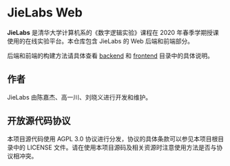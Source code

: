 # JieLabs Web

**JieLabs** 是清华大学计算机系的《数字逻辑实验》课程在 2020 年春季学期授课使用的在线实验平台。本仓库包含 JieLabs 的 Web 后端和前端部分。

后端和前端的构建方法请具体查看 [backend](https://github.com/thu-cs-lab/JieLabs-Web/tree/master/backend) 和 [frontend](https://github.com/thu-cs-lab/JieLabs-Web/tree/master/frontend) 目录中的具体说明。

## 作者
JieLabs 由陈嘉杰、高一川、刘晓义进行开发和维护。

## 开放源代码协议

本项目源代码使用 AGPL 3.0 协议进行分发，协议的具体条款可以参见本项目根目录中的 LICENSE 文件。请在使用本项目源码及相关资源时注意使用方法是否与协议相冲突。
